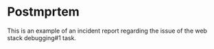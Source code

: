 # Postmprtem

This is an example of an incident report regarding the issue of the web stack debugging#1 task.

